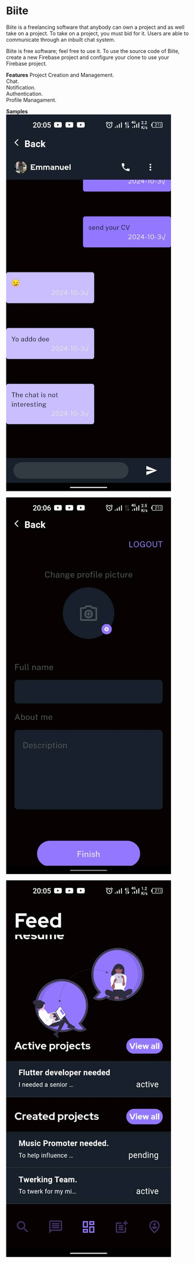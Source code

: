 # Biite

Biite is a freelancing software that anybody can own a project and as well take on a project. To take on a project, you must bid for it.
Users are able to communicate through an inbuilt chat system.

Biite is free software; feel free to use it.
To use the source code of Biite, create a new Firebase project and configure your clone to use your Firebase project.

**Features**
Project Creation and Management.<br>
Chat.<br>
Notification.<br>
Authentication.<br>
Profile Managament.<br>

**Samples**
![alt text](https://github.com/ad450/biite/blob/main/sample/img1.jpeg?raw=true)

![alt text](https://github.com/ad450/biite/blob/main/sample/img3.jpeg?raw=true)

![alt text](https://github.com/ad450/biite/blob/main/sample/img4.jpeg?raw=true)
